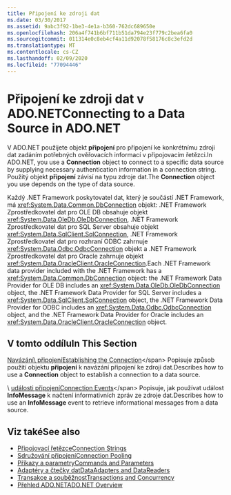 ```yaml
---
title: Připojení ke zdroji dat
ms.date: 03/30/2017
ms.assetid: 9abc3f92-1be3-4e1a-b360-762dc689650e
ms.openlocfilehash: 206a4f741b6bf711b51da794e23f779c2bea6fa0
ms.sourcegitcommit: 011314e0c8eb4cf4a11d92078f58176c8c3efd2d
ms.translationtype: MT
ms.contentlocale: cs-CZ
ms.lasthandoff: 02/09/2020
ms.locfileid: "77094446"
---
```

# <a name="connecting-to-a-data-source-in-adonet"></a><span data-ttu-id="14ed6-102">Připojení ke zdroji dat v ADO.NET</span><span class="sxs-lookup"><span data-stu-id="14ed6-102">Connecting to a Data Source in ADO.NET</span></span>

<span data-ttu-id="14ed6-103">V ADO.NET použijete objekt **připojení** pro připojení ke konkrétnímu zdroji dat zadáním potřebných ověřovacích informací v připojovacím řetězci.</span><span class="sxs-lookup"><span data-stu-id="14ed6-103">In ADO.NET, you use a **Connection** object to connect to a specific data source by supplying necessary authentication information in a connection string.</span></span> <span data-ttu-id="14ed6-104">Použitý objekt **připojení** závisí na typu zdroje dat.</span><span class="sxs-lookup"><span data-stu-id="14ed6-104">The **Connection** object you use depends on the type of data source.</span></span>  
  
 <span data-ttu-id="14ed6-105">Každý .NET Framework poskytovatel dat, který je součástí .NET Framework, má <xref:System.Data.Common.DbConnection> objekt: .NET Framework Zprostředkovatel dat pro OLE DB obsahuje objekt <xref:System.Data.OleDb.OleDbConnection>, .NET Framework Zprostředkovatel dat pro SQL Server obsahuje objekt <xref:System.Data.SqlClient.SqlConnection>, .NET Framework Zprostředkovatel dat pro rozhraní ODBC zahrnuje <xref:System.Data.Odbc.OdbcConnection> objekt a .NET Framework Zprostředkovatel dat pro Oracle zahrnuje objekt <xref:System.Data.OracleClient.OracleConnection>.</span><span class="sxs-lookup"><span data-stu-id="14ed6-105">Each .NET Framework data provider included with the .NET Framework has a <xref:System.Data.Common.DbConnection> object: the .NET Framework Data Provider for OLE DB includes an <xref:System.Data.OleDb.OleDbConnection> object, the .NET Framework Data Provider for SQL Server includes a <xref:System.Data.SqlClient.SqlConnection> object, the .NET Framework Data Provider for ODBC includes an <xref:System.Data.Odbc.OdbcConnection> object, and the .NET Framework Data Provider for Oracle includes an <xref:System.Data.OracleClient.OracleConnection> object.</span></span>  
  
## <a name="in-this-section"></a><span data-ttu-id="14ed6-106">V tomto oddílu</span><span class="sxs-lookup"><span data-stu-id="14ed6-106">In This Section</span></span>  
 <span data-ttu-id="14ed6-107">[Navázání\ připojení](establishing-the-connection.md)</span><span class="sxs-lookup"><span data-stu-id="14ed6-107">[Establishing the Connection](establishing-the-connection.md)\</span></span>
 <span data-ttu-id="14ed6-108">Popisuje způsob použití objektu **připojení** k navázání připojení ke zdroji dat.</span><span class="sxs-lookup"><span data-stu-id="14ed6-108">Describes how to use a **Connection** object to establish a connection to a data source.</span></span>  
  
 <span data-ttu-id="14ed6-109">\ [události připojení](connection-events.md)</span><span class="sxs-lookup"><span data-stu-id="14ed6-109">[Connection Events](connection-events.md)\</span></span>
 <span data-ttu-id="14ed6-110">Popisuje, jak používat událost **InfoMessage** k načtení informativních zpráv ze zdroje dat.</span><span class="sxs-lookup"><span data-stu-id="14ed6-110">Describes how to use an **InfoMessage** event to retrieve informational messages from a data source.</span></span>  
  
## <a name="see-also"></a><span data-ttu-id="14ed6-111">Viz také</span><span class="sxs-lookup"><span data-stu-id="14ed6-111">See also</span></span>

- [<span data-ttu-id="14ed6-112">Připojovací řetězce</span><span class="sxs-lookup"><span data-stu-id="14ed6-112">Connection Strings</span></span>](connection-strings.md)
- [<span data-ttu-id="14ed6-113">Sdružování připojení</span><span class="sxs-lookup"><span data-stu-id="14ed6-113">Connection Pooling</span></span>](connection-pooling.md)
- [<span data-ttu-id="14ed6-114">Příkazy a parametry</span><span class="sxs-lookup"><span data-stu-id="14ed6-114">Commands and Parameters</span></span>](commands-and-parameters.md)
- [<span data-ttu-id="14ed6-115">Adaptéry a čtečky dat</span><span class="sxs-lookup"><span data-stu-id="14ed6-115">DataAdapters and DataReaders</span></span>](dataadapters-and-datareaders.md)
- [<span data-ttu-id="14ed6-116">Transakce a souběžnost</span><span class="sxs-lookup"><span data-stu-id="14ed6-116">Transactions and Concurrency</span></span>](transactions-and-concurrency.md)
- [<span data-ttu-id="14ed6-117">Přehled ADO.NET</span><span class="sxs-lookup"><span data-stu-id="14ed6-117">ADO.NET Overview</span></span>](ado-net-overview.md)
